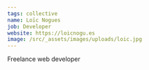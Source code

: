 ```yaml
---
tags: collective
name: Loïc Nogues
job: Developer
website: https://loicnogu.es
image: /src/_assets/images/uploads/loic.jpg
---
```

Freelance web developer